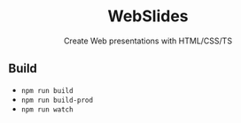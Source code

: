 <div align="center">
  <h1>WebSlides</h1>

  <p>Create Web presentations with HTML/CSS/TS</p>
</div>

## Build

- `npm run build`
- `npm run build-prod`
- `npm run watch`
